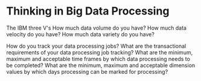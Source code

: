 Thinking in Big Data Processing 
===============================

The IBM three V's 
How much data volume do you have? 
How much data velocity do you have? 
How much data variety do you have? 

How do you track your data processing jobs? 
What are the transactional requirements of your data processing job tracking? 
What are the minimum, maximum and acceptable time frames by which data processing needs to be completed? 
What are the minimum, maximum and acceptable dimension values by which days processing can be marked for processing? 